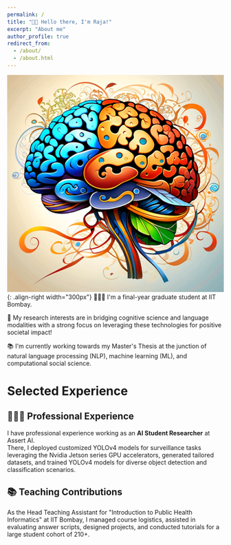 ```yaml
---
permalink: /
title: "👋🏼 Hello there, I'm Raja!"
excerpt: "About me"
author_profile: true
redirect_from: 
  - /about/
  - /about.html
---
```




![Illustration of psycholinguistic and Cognitively Inspired NLP](/images/bcs.png){: .align-right width="300px"}
👨🏻‍💻 I'm a final-year graduate student at IIT Bombay.

🔬 My research interests are in bridging cognitive science and language modalities with a strong focus on leveraging these technologies for positive societal impact!

📚 I'm currently working towards my Master's Thesis at the junction of natural language processing (NLP), machine learning (ML), and computational social science.


# Selected Experience

## 👨🏻‍🔬 Professional Experience
I have professional experience working as an **AI Student Researcher** at Assert AI. \
There, I deployed customized YOLOv4 models for surveillance tasks leveraging the Nvidia Jetson series GPU accelerators, generated tailored datasets, and trained YOLOv4 models for diverse object detection and classification scenarios.

## 📚 Teaching Contributions
As the Head Teaching Assistant for "Introduction to Public Health Informatics" at IIT Bombay, I managed course logistics, assisted in evaluating answer scripts, designed projects, and conducted tutorials for a large student cohort of 210+.








